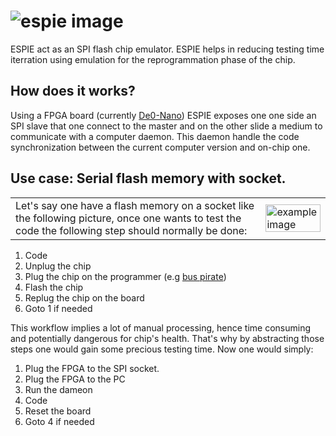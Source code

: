 # <img src="https://github.com/Naam/ESPIE/blob/master/espie.jpg" alt="espie image"/>

ESPIE act as an SPI flash chip emulator. ESPIE helps in reducing testing time
iterration using emulation for the reprogrammation phase of the chip.

How does it works?
----------------------
Using a FPGA board (currently [De0-Nano](https://www.terasic.com.tw/cgi-bin/page/archive.pl?Language=English&No=593))
ESPIE exposes one one side an SPI slave that one connect to the master and on
the other slide a medium to communicate with a computer daemon. This daemon
handle the code synchronization between the current computer version and
on-chip one.

Use case: Serial flash memory with socket.
------------------------------------------
<table>
<tr>
<td>
Let's say one have a flash memory on a socket like the following
picture, once one wants to test the code the following step should normally be
done:
</td>
<td>
<img src="https://github.com/Naam/ESPIE/blob/master/example.png" alt="example image" width="100%"/>
</td>
</tr>
</table>
    
1. Code                         
2. Unplug the chip
3. Plug the chip on the programmer (e.g [bus pirate](http://dangerousprototypes.com/docs/Bus_Pirate))
4. Flash the chip
5. Replug the chip on the board
6. Goto 1 if needed

This workflow implies a lot of manual processing, hence time consuming and
potentially dangerous for chip's health. That's why by abstracting those steps
one would gain some precious testing time. Now one would simply:

1. Plug the FPGA to the SPI socket.
2. Plug the FPGA to the PC
3. Run the dameon
4. Code
5. Reset the board
6. Goto 4 if needed




